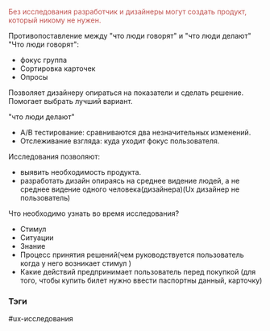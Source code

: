 
<font color="#c0504d">Без исследования разработчик и дизайнеры могут создать продукт, который никому не нужен.</font>

Противопоставление между "что люди говорят" и "что люди делают"
"Что люди говорят":
- фокус группа
- Сортировка карточек
- Опросы

Позволяет дизайнеру опираться на показатели и сделать решение.
Помогает выбрать лучший вариант.


"что люди делают"
- A/B тестирование: сравниваются два незначительных изменений.
- Отслеживание взгляда: куда уходит фокус пользователя.

Исследования позволяют:
- выявить необходимость продукта. 
- разработать дизайн опираясь на среднее видение людей, а не среднее видение одного человека(дизайнера)(Ux дизайнер не пользователь)


Что необходимо узнать во время исследования?
- Стимул
- Ситуации
- Знание
- Процесс принятия решений(чем руководствуется пользователь когда у него возникает стимул )
- Какие действий предпринимает пользователь перед покупкой 
(для того, чтобы купить билет нужно ввести паспортны данный, карточку)




### Тэги
#ux-исследования 